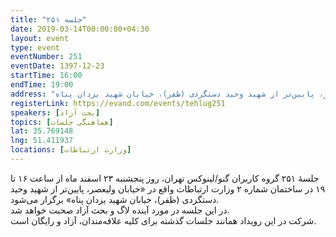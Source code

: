 ```yaml
---
title: "جلسه ۲۵۱"
date: 2019-03-14T00:00:00+04:30
layout: event
type: event
eventNumber: 251
eventDate: 1397-12-23
startTime: 16:00
endTime: 19:00
address: "ساختمان شماره ۲ وزارت ارتباطات واقع در «خیابان ولیعصر، پایین‌تر از شهید وحید دستگردی (ظفر)، خیابان شهید یزدان پناه"
registerLink: https://evand.com/events/tehlug251
speakers: [بحث آزاد]
topics: [هماهنگی جلسات] 
lat: 35.769148
lng: 51.411937
locations: [وزارت ارتباطات]
---
```

جلسهٔ ۲۵۱ گروه کاربران گنو/لینوکس تهران، روز پنجشنبه ۲۳ اسفند ماه از ساعت ۱۶ تا ۱۹ در ساختمان شماره ۲ وزارت ارتباطات واقع در «خیابان ولیعصر، پایین‌تر از شهید وحید دستگردی (ظفر)، خیابان شهید یزدان پناه» برگزار می‌شود.  
در این جلسه در مورد آینده لاگ و بحث آزاد صحبت خواهد شد.  
شرکت در این رویداد همانند جلسات گذشته برای کلیه علاقه‌مندان، آزاد و رایگان است.
